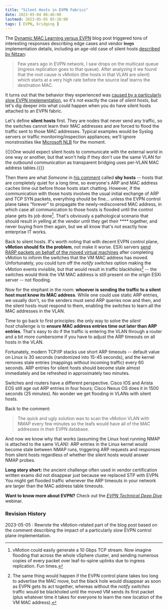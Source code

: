 ```yaml
---
title: "Silent Hosts in EVPN Fabrics"
date: 2023-05-04 06:46:00
lastmod: 2023-05-05 05:18:00
tags: [ EVPN, bridging ]
---
```

The [Dynamic MAC Learning versus EVPN](https://blog.ipspace.net/2023/04/evpn-dynamic-mac-learning.html) blog post triggered tons of interesting responses describing edge cases and vendor ~~bugs~~ implementation details, including an age-old case of silent hosts [described by Nitzan](https://blog.ipspace.net/2023/04/evpn-dynamic-mac-learning.html#1792):

> Few years ago in EVPN network, I saw drops on the multicast queue (ingress replication goes to that queue). After analyzing it we found that the root cause is vMotion (the hosts in that VLAN are silent) which starts at a very high rate before the source leaf learns the destination MAC.

It turns out that the behavior they experienced was [caused by a particularly slow EVPN implementation](https://blog.ipspace.net/2023/05/silent-hosts-evpn.html#1814), so it's not exactly the case of *silent hosts*, but let's dig deeper into what could happen when you do have silent hosts attached to an EVPN fabric.
<!--more-->
Let's define **silent hosts** first. They are nodes that never send any traffic, so the switches cannot learn their MAC addresses and are forced to flood the traffic sent to those MAC addresses. Typical examples would be Syslog servers or traffic monitoring/inspection appliances; we'll ignore monstrosities like [Microsoft NLB](https://blog.ipspace.net/2012/02/microsoft-network-load-balancing-behind.html) for the moment.

{{<note>}}One would expect silent hosts to communicate with the external world in one way or another, but that won't help if they don't use the same VLAN for the outbound communication as transparent bridging uses per-VLAN MAC address tables.{{</note>}}

Then there are what *Someone* in [his comment](https://blog.ipspace.net/2023/05/silent-hosts-evpn.html#1814) called **shy hosts** -- hosts that are completely quiet for a long time, so everyone's ARP and MAC address caches time out before those hosts start chatting. However, if the communication with those hosts involves the usual initial exchange of ARP and TCP SYN packets, everything should be fine... unless the EVPN control plane takes "forever" to propagate the newly-rediscovered MAC address, in which case all communication to those hosts is flooded until the control plane gets its job done[^VMB]. That's obviously a pathological scenario that should result in yelling at the vendor until they get their **** together, and never buying from then again, but we all know that's not exactly how enterprise IT works.

[^VMB]: vMotion could easily generate a 10 Gbps TCP stream. Now imagine flooding that across the whole vSphere cluster, and sending numerous copies of every packet over leaf-to-spine uplinks due to ingress replication. Fun times.

Back to silent hosts. If's worth noting that with decent EVPN control plane, **vMotion should fix the problem**, not make it worse. ESXi servers [send RARP packets on behalf of the moved virtual machines](https://kb.vmware.com/s/article/90045) after completing vMotion to inform the switches that the VM MAC address has moved. Unfortunately, you could turn off the *notify switches* option making the vMotion events invisible, but that would result in traffic blackholes[^EBH] -- the switches would think the VM MAC address is still present on the origin ESXi server -- not flooding.

[^EBH]: The same thing would happen if the EVPN control plane takes too long to advertise the MAC move, but the black hole would disappear as soon as EVPN gets its act together, whereas without the *notify switches* traffic would be blackholed until the moved VM sends its first packet (plus whatever time it takes for everyone to learn the new location of the VM MAC address).

Now for the elephant in the room: **whoever is sending the traffic to a silent host must know its MAC address**. While one could use static ARP entries, we usually don't, so the senders must send ARP queries now and then, and the silent hosts must respond to them, enabling the switches to learn all the MAC addresses in the VLAN.

Time to go back to first principles: the only way to solve the *silent host* challenge is to **ensure MAC address entries time out later than ARP entries**. That's easy to do if the traffic is entering the VLAN through a router and a bit more cumbersome if you have to adjust the ARP timeouts on all hosts in the VLAN.

Fortunately, modern TCP/IP stacks use short ARP timeouts -- default value on Linux is 30 seconds (randomized into 15-45 seconds), and the kernel removes stale entries (mappings without incoming traffic) every 60 seconds. ARP entries for silent hosts should become stale almost immediately and be refreshed in approximately two minutes.

Switches and routers have a different perspective. Cisco IOS and Arista EOS still age out ARP entries in four hours; Cisco Nexus OS does it in 1500 seconds (25 minutes). No wonder we get flooding in VLANs with silent hosts.  

Back to the comment:

> The quick and ugly solution was to scan the vMotion VLAN with NMAP every few minutes so the leafs would have all of the MAC addresses in their EVPN database.

And now we know why that works (assuming the Linux host running NMAP is attached to the same VLAN): ARP entries in the Linux kernel would become stale between NMAP runs, triggering ARP requests and responses from silent hosts regardless of whether the silent hosts would answer NMAP probes.

**Long story short:** the ancient challenge often used in vendor certification written exams did not disappear just because we replaced STP with EVPN. You might get flooded traffic whenever the ARP timeouts in your network are larger than the MAC address table timeouts.

**Want to know more about EVPN?** Check out the _[EVPN Technical Deep Dive](https://www.ipspace.net/EVPN_Technical_Deep_Dive)_ webinar.

### Revision History

2023-05-05
: Rewrote the vMotion-related part of the blog post based on the comment describing the impact of a particularly slow EVPN control plane implementation.
